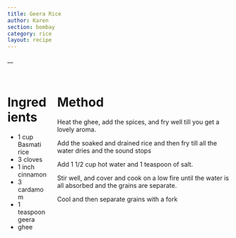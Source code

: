 ```yaml
---
title: Geera Rice
author: Karen
section: bombay
category: rice
layout: recipe
---
```

__

<br>
<div class='columns'> <div class='column is-one-third p-3' markdown='1'>

# Ingredients

* 1 cup Basmati rice
* 3 cloves
* 1 inch cinnamon
* 3 cardamom
* 1 teaspoon geera
* ghee




</div> <div class='column is-two-thirds p-3' markdown='1'>

# Method

Heat the ghee, add the spices, and fry well till you get a lovely aroma.

Add the soaked and drained rice and then fry till all the water dries and the sound stops

Add 1 1/2 cup hot water and 1 teaspoon of salt.

Stir well, and cover and cook on a low fire until the water is all absorbed and the grains are separate.

Cool and then separate grains with a fork



</div> </div>
